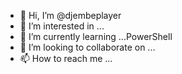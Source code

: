 - 👋 Hi, I’m @djembeplayer
- 👀 I’m interested in ...
- 🌱 I’m currently learning ...PowerShell
- 💞️ I’m looking to collaborate on ...
- 📫 How to reach me ...

<!---
djembeplayer/djembeplayer is a ✨ special ✨ repository because its `README.md` (this file) appears on your GitHub profile.
You can click the Preview link to take a look at your changes.
--->
